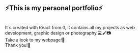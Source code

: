 <h2>⚡This is my personal portfolio⚡</h2><br>
It´s created with React from 0, it contains all my projects as web development, graphic design or photography.💻🖌📷<br>
Take a look to my webpage!👀<br>
<bold>Thank you!🤩</bold>

